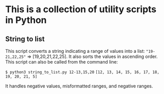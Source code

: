 # This is a collection of utility scripts in Python

## String to list
This script converts a string indicating a range of values into a list: `"19-21,22,25"` => [19,20,21,22,25]. It also sorts the values in ascending order. This script can also be called from the command line:

`$ python3 string_to_list.py 12-13,15,20`
`[12, 13, 14, 15, 16, 17, 18, 19, 20, 21, 5]`

It handles negative values, misformatted ranges, and negative ranges. 
